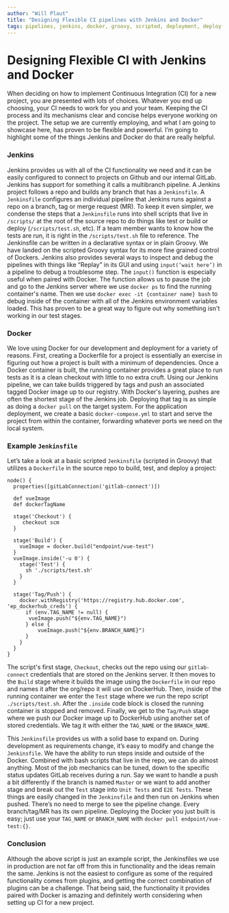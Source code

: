 ```yaml
---
author: "Will Plaut"
title: "Designing Flexible CI pipelines with Jenkins and Docker"
tags: pipelines, jenkins, docker, groovy, scripted, deployment, deploy ,scripted pipeline
---
```

# Designing Flexible CI with Jenkins and Docker
When deciding on how to implement Continuous Integration (CI) for a new project, you are presented with lots of choices. Whatever you end up choosing, your CI needs to work for you and your team. Keeping the CI process and its mechanisms clear and concise helps everyone working on the project. The setup we are currently employing, and what I am going to showcase here, has proven to be flexible and powerful. I’m going to highlight some of the things Jenkins and Docker do that are really helpful.

### Jenkins
Jenkins provides us with all of the CI functionality we need and it can be easily configured to connect to projects on Github and our internal GitLab. Jenkins has support for something it calls a multibranch pipeline. A Jenkins project follows a repo and builds any branch that has a `Jenkinsfile`. A `Jenkinsfile` configures an individual pipeline that Jenkins runs against a repo on a branch, tag or merge request (MR). To keep it even simpler, we condense the steps that a `Jenkinsfile` runs into shell scripts that live in `/scripts/` at the root of the source repo to do things like test or build or deploy (`/scripts/test.sh`, etc). If a team member wants to know how the tests are run, it is right in the `/scripts/test.sh` file to reference. The Jenkinsfile can be written in a declarative syntax or in plain Groovy. We have landed on the scripted Groovy syntax for its more fine grained control of Dockers. Jenkins also provides several ways to inspect and debug the pipelines with things like “Replay” in its GUI and using `input(‘wait here’)` in a pipeline to debug a troublesome step. The `input()` function is especially useful when paired with Docker. The function allows us to pause the job and go to the Jenkins server where we use `docker ps` to find the running container's name. Then we use `docker exec -it {container name} bash` to debug inside of the container with all of the Jenkins environment variables loaded. This has proven to be a great way to figure out why something isn't working in our test stages.

### Docker
We love using Docker for our development and deployment for a variety of reasons. First, creating a Dockerfile for a project is essentially an exercise in figuring out how a project is built with a minimum of dependencies. Once a Docker container is built, the running container provides a great place to run tests as it is a clean checkout with little to no extra cruft. Using our Jenkins pipeline, we can take builds triggered by tags and push an associated tagged Docker image up to our registry. With Docker's layering, pushes are often the shortest stage of the Jenkins job. Deploying that tag is as simple as doing a `docker pull` on the target system. For the application deployment, we create a basic `docker-compose.yml` to start and serve the project from within the container, forwarding whatever ports we need on the local system.
### Example `Jenkinsfile`
Let’s take a look at a basic scripted `Jenkinsfile` (scripted in Groovy) that utilizes a `Dockerfile` in the source repo to build, test, and deploy a project:
```node
node() {
  properties([gitLabConnection('gitlab-connect')])

  def vueImage
  def dockerTagName
 
  stage('Checkout') {
     checkout scm
  }

  stage('Build') {
    vueImage = docker.build("endpoint/vue-test")
  }
  vueImage.inside('-u 0') {
    stage('Test') {
      sh './scripts/test.sh'
    }
  }

  stage('Tag/Push') {
    docker.withRegistry('https://registry.hub.docker.com', 'ep_dockerhub_creds') {
      if (env.TAG_NAME != null) {
       vueImage.push("${env.TAG_NAME}")
      } else {
          vueImage.push("${env.BRANCH_NAME}")
      }
    }
  }
}
```
The script's first stage, `Checkout`, checks out the repo using our `gitlab-connect` credentials that are stored on the Jenkins server. It then moves to the `Build` stage where it builds the image using the `Dockerfile` in our repo and names it after the org/repo it will use on DockerHub. Then, inside of the running container we enter the `Test` stage where we run the repo script `./scripts/test.sh`. After the `.inside` code block is closed the running container is stopped and removed. Finally, we get to the `Tag/Push` stage where we push our Docker image up to DockerHub using another set of stored credentials. We tag it with either the `TAG_NAME` or the `BRANCH_NAME`.

This `Jenkinsfile` provides us with a solid base to expand on. During development as requirements change, it’s easy to modify and change the `Jenkinsfile`. We have the ability to run steps inside and outside of the Docker. Combined with bash scripts that live in the repo, we can do almost anything. Most of the job mechanics can be tuned, down to the specific status updates GitLab receives during a run. Say we want to handle a push a bit differently if the branch is named `Master` or we want to add another stage and break out the `Test` stage into `Unit Tests` and `E2E Tests`. These things are easily changed in the `Jenkinsfile` and then run on Jenkins when pushed. There’s no need to merge to see the pipeline change. Every branch/tag/MR has its own pipeline. Deploying the Docker you just built is easy; just use your `TAG_NAME` or `BRANCH_NAME` with `docker pull endpoint/vue-test:{}`.
### Conclusion
Although the above script is just an example script, the Jenkinsfiles we use in production are not far off from this in functionality and the ideas remain the same. Jenkins is not the easiest to configure as some of the required functionality comes from plugins, and getting the correct combination of plugins can be a challenge. That being said, the functionality it provides paired with Docker is amazing and definitely worth considering when setting up CI for a new project.
